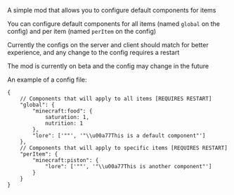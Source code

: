 A simple mod that allows you to configure default components for items

You can configure default components for all items (named `global` on the config) and per item (named `perItem` on the config)

Currently the configs on the server and client should match for better experience, and any change to the config requires a restart

The mod is currently on beta and the config may change in the future

An example of a config file:
```json5 default_components.json5
{
    // Components that will apply to all items [REQUIRES RESTART]
    "global": {
        "minecraft:food": {
            saturation: 1,
            nutrition: 1
        },
        "lore": ['""', '"\\u00a77This is a default component"']
    },
    // Components that will apply to specific items [REQUIRES RESTART]
    "perItem": {
        "minecraft:piston": {
            "lore": ['""', '"\\u00a77This is another component"']
        }
    }
}

```
